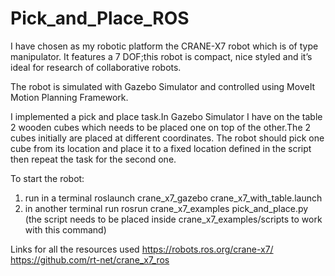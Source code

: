 # Pick_and_Place_ROS

I have chosen as my robotic platform the CRANE-X7 robot which is of type manipulator.
It features a 7 DOF;this robot is compact, nice styled and it’s ideal for research of
collaborative robots.

The robot is simulated with Gazebo Simulator and controlled using MoveIt Motion
Planning Framework.

I implemented a pick and place task.In Gazebo Simulator I have on the
table 2 wooden cubes which needs to be placed one on top of the other.The 2 cubes
initially are placed at different coordinates. The robot should pick one cube from its
location and place it to a fixed location defined in the script then repeat the task for the
second one.

To start the robot:  <br>
1. run in a terminal roslaunch crane_x7_gazebo crane_x7_with_table.launch
2. in another terminal run rosrun crane_x7_examples pick_and_place.py (the script needs to be placed inside crane_x7_examples/scripts to work with this command)


Links for all the resources used
https://robots.ros.org/crane-x7/ <br>
https://github.com/rt-net/crane_x7_ros <br>


